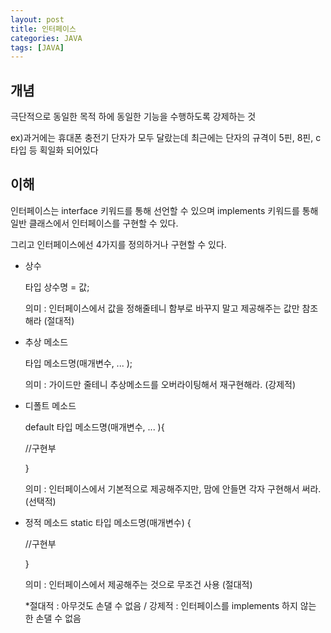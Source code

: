 ```yaml
---
layout: post
title: 인터페이스
categories: JAVA
tags: [JAVA]
---
```

## 개념
극단적으로 동일한 목적 하에 동일한 기능을 수행하도록 강제하는 것

ex)과거에는 휴대폰 충전기 단자가 모두 달랐는데 최근에는 단자의 규격이 5핀, 8핀, c타입 등 획일화 되어있다
## 이해
인터페이스는 interface 키워드를 통해 선언할 수 있으며 implements 키워드를 통해 일반 클래스에서 인터페이스를 구현할 수 있다.

그리고 인터페이스에선 4가지를 정의하거나 구현할 수 있다.
* 상수

    타입 상수명 = 값;

    의미 : 인터페이스에서 값을 정해줄테니 함부로 바꾸지 말고 제공해주는 값만 참조해라 (절대적)
* 추상 메소드

    타입 메소드명(매개변수, ... );

    의미 : 가이드만 줄테니 추상메소드를 오버라이팅해서 재구현해라. (강제적)
* 디폴트 메소드

    default 타입 메소드명(매개변수, ... ){

    //구현부

    }

    의미 : 인터페이스에서 기본적으로 제공해주지만, 맘에 안들면 각자 구현해서 써라. (선택적)
* 정적 메소드
    static 타입 메소드명(매개변수) {

    //구현부

    }

    의미 : 인터페이스에서 제공해주는 것으로 무조건 사용 (절대적)

    *절대적 : 아무것도 손댈 수 없음 / 강제적 : 인터페이스를 implements 하지 않는 한 손댈 수 없음